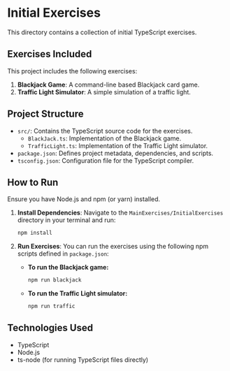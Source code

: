 # Initial Exercises

This directory contains a collection of initial TypeScript exercises.

## Exercises Included

This project includes the following exercises:

1.  **Blackjack Game**: A command-line based Blackjack card game.
2.  **Traffic Light Simulator**: A simple simulation of a traffic light.

## Project Structure

-   `src/`: Contains the TypeScript source code for the exercises.
    -   `BlackJack.ts`: Implementation of the Blackjack game.
    -   `TrafficLight.ts`: Implementation of the Traffic Light simulator.
-   `package.json`: Defines project metadata, dependencies, and scripts.
-   `tsconfig.json`: Configuration file for the TypeScript compiler.

## How to Run

Ensure you have Node.js and npm (or yarn) installed.

1.  **Install Dependencies**:
    Navigate to the `MainExercises/InitialExercises` directory in your terminal and run:
    ```bash
    npm install
    ```

2.  **Run Exercises**:
    You can run the exercises using the following npm scripts defined in `package.json`:

    -   **To run the Blackjack game:**
        ```bash
        npm run blackjack
        ```

    -   **To run the Traffic Light simulator:**
        ```bash
        npm run traffic
        ```

## Technologies Used

-   TypeScript
-   Node.js
-   ts-node (for running TypeScript files directly)